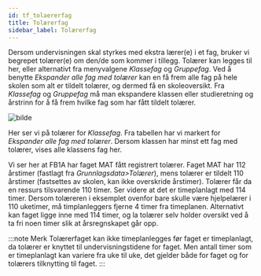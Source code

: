 ```yaml
---
id: tf_tolaererfag
title: Tolærerfag
sidebar_label: Tolærerfag
---
```


Dersom undervisningen skal styrkes med ekstra lærer(e) i et fag, bruker vi begrepet tolærer(e) om den/de som kommer i tillegg. Tolærer kan legges til her, eller alternativt fra menyvalgene _Klassefag_ og _Gruppefag_. Ved å benytte _Ekspander alle fag med tolærer_ kan en få frem alle fag på hele skolen som alt er tildelt tolærer, og dermed få en skoleoversikt. Fra _Klassefag_ og _Gruppefag_ må man ekspandere klassen eller studieretning og årstrinn for å få frem hvilke fag som har fått tildelt tolærer.

![bilde](https://user-images.githubusercontent.com/80097133/146538359-70fdd5a6-e6a0-4bb8-aa3b-bf95fee4c7b7.png)

Her ser vi på tolærer for _Klassefag_.
Fra tabellen har vi markert for _Ekspander alle fag med tolærer_. Dersom klassen har minst ett fag med tolærer, vises alle klassens fag her. 

Vi ser her at FB1A har faget MAT fått registrert tolærer. Faget MAT har 112 årstimer (fastlagt fra _Grunnlagsdata>Tolærer_), mens tolærer er tildelt 110 årstimer (fastsettes av skolen, kan ikke overskride årstimer). Tolærer får da en ressurs tilsvarende 110 timer. Ser videre at det er timeplanlagt med 114 timer. Dersom tolæreren i eksemplet ovenfor bare skulle være hjelpelærer i 110 uketimer, må timplanleggers fjerne 4 timer fra timeplanen. Alternativt kan faget ligge inne med 114 timer, og la tolærer selv holder oversikt ved å ta fri noen timer slik at årsregnskapet går opp.

:::note Merk
Tolærerfaget kan ikke timeplanlegges før faget er timeplanlagt, da tolærer er knyttet til undervisningstidene for faget. Men antall timer som er timeplanlagt kan variere fra uke til uke, det gjelder både for faget og for tolærers tilknytting til faget.
:::
